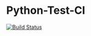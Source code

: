 # Python-Test-CI
[![Build Status](https://travis-ci.com/jchenvert-vindicia/Python-Test-CI.svg?branch=main)](https://travis-ci.com/jchenvert-vindicia/Python-Test-CI)
